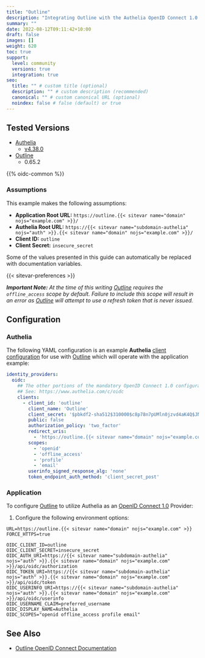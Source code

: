 ```yaml
---
title: "Outline"
description: "Integrating Outline with the Authelia OpenID Connect 1.0 Provider."
summary: ""
date: 2022-08-12T09:11:42+10:00
draft: false
images: []
weight: 620
toc: true
support:
  level: community
  versions: true
  integration: true
seo:
  title: "" # custom title (optional)
  description: "" # custom description (recommended)
  canonical: "" # custom canonical URL (optional)
  noindex: false # false (default) or true
---
```


## Tested Versions

* [Authelia]
  * [v4.38.0](https://github.com/authelia/authelia/releases/tag/v4.38.0)
* [Outline]
  * 0.65.2

{{% oidc-common %}}

### Assumptions

This example makes the following assumptions:

* __Application Root URL:__ `https://outline.{{< sitevar name="domain" nojs="example.com" >}}/`
* __Authelia Root URL:__ `https://{{< sitevar name="subdomain-authelia" nojs="auth" >}}.{{< sitevar name="domain" nojs="example.com" >}}/`
* __Client ID:__ `outline`
* __Client Secret:__ `insecure_secret`

Some of the values presented in this guide can automatically be replaced with documentation variables.

{{< sitevar-preferences >}}

*__Important Note:__ At the time of this writing [Outline] requires the `offline_access` scope by default. Failure to
include this scope will result in an error as [Outline] will attempt to use a refresh token that is never issued.*

## Configuration

### Authelia

The following YAML configuration is an example __Authelia__ [client configuration] for use with [Outline] which will
operate with the application example:

```yaml {title="configuration.yml"}
identity_providers:
  oidc:
    ## The other portions of the mandatory OpenID Connect 1.0 configuration go here.
    ## See: https://www.authelia.com/c/oidc
    clients:
      - client_id: 'outline'
        client_name: 'Outline'
        client_secret: '$pbkdf2-sha512$310000$c8p78n7pUMln0jzvd4aK4Q$JNRBzwAo0ek5qKn50cFzzvE9RXV88h1wJn5KGiHrD0YKtZaR/nCb2CJPOsKaPK0hjf.9yHxzQGZziziccp6Yng'  # The digest of 'insecure_secret'.
        public: false
        authorization_policy: 'two_factor'
        redirect_uris:
          - 'https://outline.{{< sitevar name="domain" nojs="example.com" >}}/auth/oidc.callback'
        scopes:
          - 'openid'
          - 'offline_access'
          - 'profile'
          - 'email'
        userinfo_signed_response_alg: 'none'
        token_endpoint_auth_method: 'client_secret_post'
```

### Application

To configure [Outline] to utilize Authelia as an [OpenID Connect 1.0] Provider:

1. Configure the following environment options:
```text
URL=https://outline.{{< sitevar name="domain" nojs="example.com" >}}
FORCE_HTTPS=true

OIDC_CLIENT_ID=outline
OIDC_CLIENT_SECRET=insecure_secret
OIDC_AUTH_URI=https://{{< sitevar name="subdomain-authelia" nojs="auth" >}}.{{< sitevar name="domain" nojs="example.com" >}}/api/oidc/authorization
OIDC_TOKEN_URI=https://{{< sitevar name="subdomain-authelia" nojs="auth" >}}.{{< sitevar name="domain" nojs="example.com" >}}/api/oidc/token
OIDC_USERINFO_URI=https://{{< sitevar name="subdomain-authelia" nojs="auth" >}}.{{< sitevar name="domain" nojs="example.com" >}}/api/oidc/userinfo
OIDC_USERNAME_CLAIM=preferred_username
OIDC_DISPLAY_NAME=Authelia
OIDC_SCOPES="openid offline_access profile email"
```

## See Also

* [Outline OpenID Connect Documentation](https://app.getoutline.com/share/770a97da-13e5-401e-9f8a-37949c19f97e/doc/oidc-8CPBm6uC0I)

[Authelia]: https://www.authelia.com
[Outline]: https://www.getoutline.com/
[OpenID Connect 1.0]: ../../openid-connect/introduction.md
[client configuration]: ../../../configuration/identity-providers/openid-connect/clients.md
